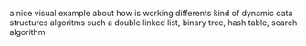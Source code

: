 a nice visual example about how is working differents kind of dynamic data structures algoritms such a 
double linked list, 
binary tree, 
hash table, 
search algorithm
